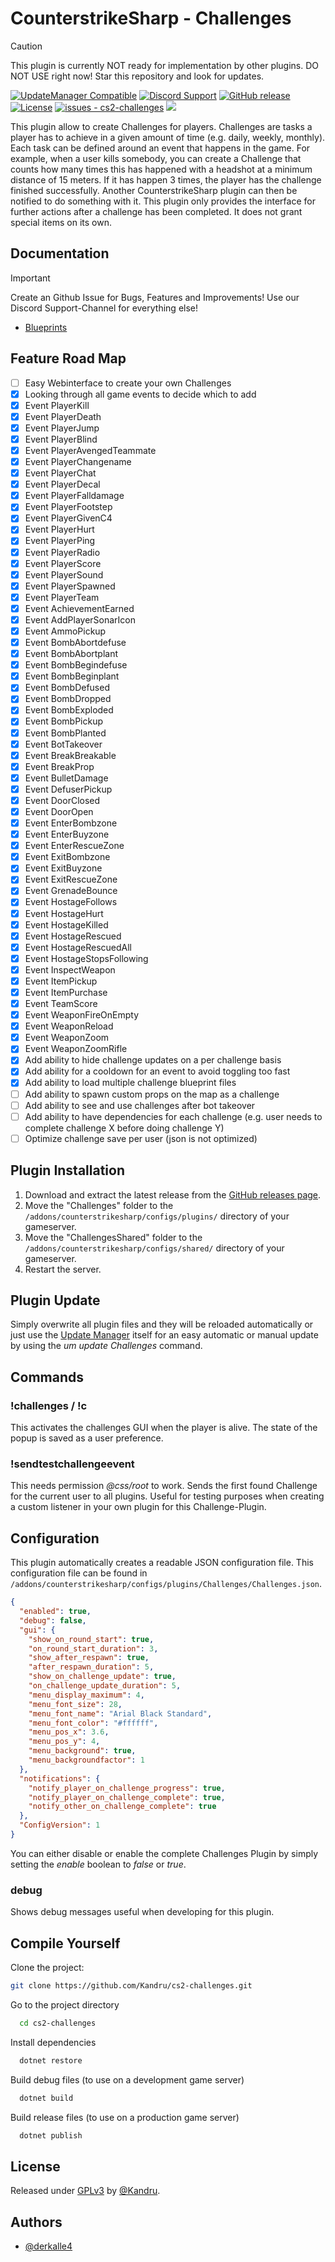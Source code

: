 # CounterstrikeSharp - Challenges

> [!CAUTION]
> This plugin is currently NOT ready for implementation by other plugins. DO NOT USE right now! Star this repository and look for updates.

[![UpdateManager Compatible](https://img.shields.io/badge/CS2-UpdateManager-darkgreen)](https://github.com/Kandru/cs2-update-manager/)
[![Discord Support](https://img.shields.io/discord/289448144335536138?label=Discord%20Support&color=darkgreen)](https://discord.gg/NtHCk5PWEt)
[![GitHub release](https://img.shields.io/github/release/Kandru/cs2-challenges?include_prereleases=&sort=semver&color=blue)](https://github.com/Kandru/cs2-challenges/releases/)
[![License](https://img.shields.io/badge/License-GPLv3-blue)](#license)
[![issues - cs2-challenges](https://img.shields.io/github/issues/Kandru/cs2-challenges?color=darkgreen)](https://github.com/Kandru/cs2-challenges/issues)
[![](https://www.paypalobjects.com/en_US/i/btn/btn_donateCC_LG.gif)](https://www.paypal.com/donate/?hosted_button_id=C2AVYKGVP9TRG)

This plugin allow to create Challenges for players. Challenges are tasks a player has to achieve in a given amount of time (e.g. daily, weekly, monthly). Each task can be defined around an event that happens in the game. For example, when a user kills somebody, you can create a Challenge that counts how many times this has happened with a headshot at a minimum distance of 15 meters. If it has happen 3 times, the player has the challenge finished successfully. Another CounterstrikeSharp plugin can then be notified to do something with it. This plugin only provides the interface for further actions after a challenge has been completed. It does not grant special items on its own.

## Documentation

> [!IMPORTANT]  
> Create an Github Issue for Bugs, Features and Improvements! Use our Discord Support-Channel for everything else!

- [Blueprints](./documentation/blueprints/index.md)

## Feature Road Map

- [ ] Easy Webinterface to create your own Challenges
- [x] Looking through all game events to decide which to add
- [x] Event PlayerKill
- [x] Event PlayerDeath
- [x] Event PlayerJump
- [x] Event PlayerBlind
- [x] Event PlayerAvengedTeammate
- [x] Event PlayerChangename
- [x] Event PlayerChat
- [X] Event PlayerDecal
- [X] Event PlayerFalldamage
- [X] Event PlayerFootstep
- [X] Event PlayerGivenC4
- [X] Event PlayerHurt
- [X] Event PlayerPing
- [X] Event PlayerRadio
- [X] Event PlayerScore
- [X] Event PlayerSound
- [X] Event PlayerSpawned
- [X] Event PlayerTeam
- [X] Event AchievementEarned
- [X] Event AddPlayerSonarIcon
- [X] Event AmmoPickup
- [X] Event BombAbortdefuse
- [X] Event BombAbortplant
- [X] Event BombBegindefuse
- [X] Event BombBeginplant
- [X] Event BombDefused
- [X] Event BombDropped
- [X] Event BombExploded
- [X] Event BombPickup
- [X] Event BombPlanted
- [X] Event BotTakeover
- [X] Event BreakBreakable
- [X] Event BreakProp
- [X] Event BulletDamage
- [X] Event DefuserPickup
- [X] Event DoorClosed
- [X] Event DoorOpen
- [X] Event EnterBombzone
- [X] Event EnterBuyzone
- [X] Event EnterRescueZone
- [X] Event ExitBombzone
- [X] Event ExitBuyzone
- [X] Event ExitRescueZone
- [X] Event GrenadeBounce
- [X] Event HostageFollows
- [X] Event HostageHurt
- [X] Event HostageKilled
- [X] Event HostageRescued
- [X] Event HostageRescuedAll
- [X] Event HostageStopsFollowing
- [X] Event InspectWeapon
- [X] Event ItemPickup
- [X] Event ItemPurchase
- [X] Event TeamScore
- [X] Event WeaponFireOnEmpty
- [X] Event WeaponReload
- [X] Event WeaponZoom
- [X] Event WeaponZoomRifle
- [X] Add ability to hide challenge updates on a per challenge basis
- [X] Add ability for a cooldown for an event to avoid toggling too fast
- [X] Add ability to load multiple challenge blueprint files
- [ ] Add ability to spawn custom props on the map as a challenge
- [ ] Add ability to see and use challenges after bot takeover
- [ ] Add ability to have dependencies for each challenge (e.g. user needs to complete challenge X before doing challenge Y)
- [ ] Optimize challenge save per user (json is not optimized)

## Plugin Installation

1. Download and extract the latest release from the [GitHub releases page](https://github.com/Kandru/cs2-challenges/releases/).
2. Move the "Challenges" folder to the `/addons/counterstrikesharp/configs/plugins/` directory of your gameserver.
3. Move the "ChallengesShared" folder to the `/addons/counterstrikesharp/configs/shared/` directory of your gameserver.
4. Restart the server.

## Plugin Update

Simply overwrite all plugin files and they will be reloaded automatically or just use the [Update Manager](https://github.com/Kandru/cs2-update-manager/) itself for an easy automatic or manual update by using the *um update Challenges* command.

## Commands

### !challenges / !c

This activates the challenges GUI when the player is alive. The state of the popup is saved as a user preference.

### !sendtestchallengeevent

This needs permission *@css/root* to work. Sends the first found Challenge for the current user to all plugins. Useful for testing purposes when creating a custom listener in your own plugin for this Challenge-Plugin.

## Configuration

This plugin automatically creates a readable JSON configuration file. This configuration file can be found in `/addons/counterstrikesharp/configs/plugins/Challenges/Challenges.json`.

```json
{
  "enabled": true,
  "debug": false,
  "gui": {
    "show_on_round_start": true,
    "on_round_start_duration": 3,
    "show_after_respawn": true,
    "after_respawn_duration": 5,
    "show_on_challenge_update": true,
    "on_challenge_update_duration": 5,
    "menu_display_maximum": 4,
    "menu_font_size": 28,
    "menu_font_name": "Arial Black Standard",
    "menu_font_color": "#ffffff",
    "menu_pos_x": 3.6,
    "menu_pos_y": 4,
    "menu_background": true,
    "menu_backgroundfactor": 1
  },
  "notifications": {
    "notify_player_on_challenge_progress": true,
    "notify_player_on_challenge_complete": true,
    "notify_other_on_challenge_complete": true
  },
  "ConfigVersion": 1
}
```

You can either disable or enable the complete Challenges Plugin by simply setting the *enable* boolean to *false* or *true*.

### debug

Shows debug messages useful when developing for this plugin.

## Compile Yourself

Clone the project:

```bash
git clone https://github.com/Kandru/cs2-challenges.git
```

Go to the project directory

```bash
  cd cs2-challenges
```

Install dependencies

```bash
  dotnet restore
```

Build debug files (to use on a development game server)

```bash
  dotnet build
```

Build release files (to use on a production game server)

```bash
  dotnet publish
```

## License

Released under [GPLv3](/LICENSE) by [@Kandru](https://github.com/Kandru).

## Authors

- [@derkalle4](https://www.github.com/derkalle4)
